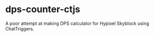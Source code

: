 # dps-counter-ctjs
A poor attempt at making DPS calculator for Hypixel Skyblock using ChatTriggers.
